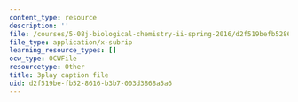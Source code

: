 ```yaml
---
content_type: resource
description: ''
file: /courses/5-08j-biological-chemistry-ii-spring-2016/d2f519befb528616b3b7003d3868a5a6_D9QJ44zENbU.srt
file_type: application/x-subrip
learning_resource_types: []
ocw_type: OCWFile
resourcetype: Other
title: 3play caption file
uid: d2f519be-fb52-8616-b3b7-003d3868a5a6
---
```

